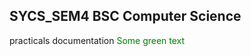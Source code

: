 ## SYCS_SEM4 BSC Computer Science
practicals documentation
<font color="green"> Some green text </font>
